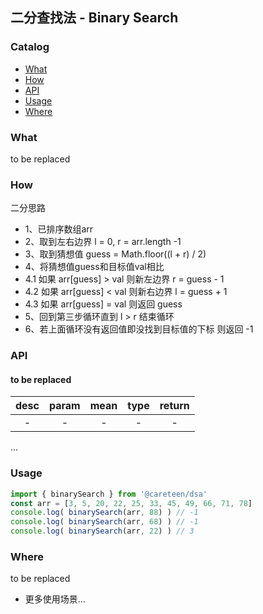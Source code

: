 ## 二分查找法 - Binary Search

### Catalog

- [What](#what)
- [How](#how)
- [API](#api)
- [Usage](#usage)
- [Where](#where)

### What

to be replaced

### How

二分思路
- 1、已排序数组arr
- 2、取到左右边界 l = 0, r = arr.length -1
- 3、取到猜想值 guess = Math.floor((l + r) / 2)
- 4、将猜想值guess和目标值val相比
-    4.1 如果 arr[guess] > val 则新左边界 r = guess - 1
-    4.2 如果 arr[guess] < val 则新右边界 l = guess + 1
-    4.3 如果 arr[guess] = val 则返回 guess
- 5、回到第三步循环直到 l > r 结束循环
- 6、若上面循环没有返回值即没找到目标值的下标 则返回 -1

### API

#### to be replaced

| desc | param | mean | type | return |
| :---: | :---: | :--: | :--: | :--: |
| - | - | - | - | - |

...

### Usage

```js
import { binarySearch } from '@careteen/dsa'
const arr = [3, 5, 20, 22, 25, 33, 45, 49, 66, 71, 78]
console.log( binarySearch(arr, 88) ) // -1
console.log( binarySearch(arr, 68) ) // -1
console.log( binarySearch(arr, 22) ) // 3
```

### Where

to be replaced

- 更多使用场景...

